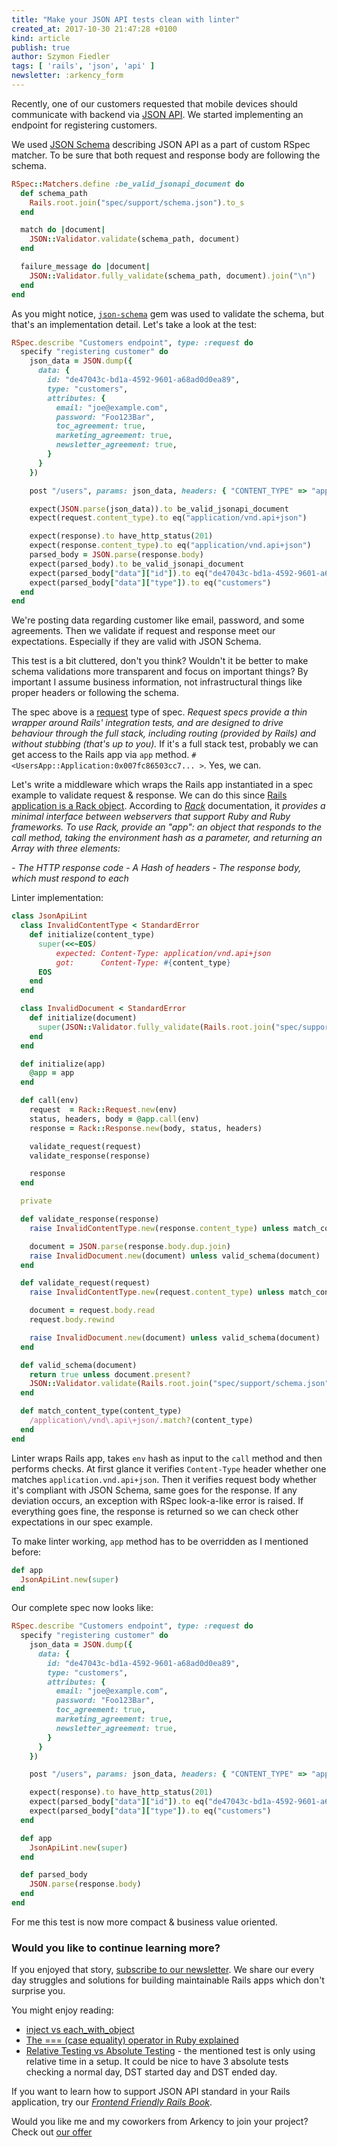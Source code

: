 ```yaml
---
title: "Make your JSON API tests clean with linter"
created_at: 2017-10-30 21:47:28 +0100
kind: article
publish: true
author: Szymon Fiedler
tags: [ 'rails', 'json', 'api' ]
newsletter: :arkency_form
---
```


Recently, one of our customers requested that mobile devices should communicate with backend via [JSON API](http://jsonapi.org). We started implementing an endpoint for registering customers.

<!-- more -->

We used [JSON Schema](http://jsonapi.org/faq/#is-there-a-json-schema-describing-json-api) describing JSON API as a part of custom RSpec matcher. To be sure that both request and response body are following the schema.

```ruby
RSpec::Matchers.define :be_valid_jsonapi_document do
  def schema_path
    Rails.root.join("spec/support/schema.json").to_s
  end

  match do |document|
    JSON::Validator.validate(schema_path, document)
  end

  failure_message do |document|
    JSON::Validator.fully_validate(schema_path, document).join("\n")
  end
end
```

As you might notice, [`json-schema`](https://github.com/ruby-json-schema/json-schema) gem was used to validate the schema, but that's an implementation detail. Let's take a look at the test:

```ruby
RSpec.describe "Customers endpoint", type: :request do
  specify "registering customer" do
    json_data = JSON.dump({
      data: {
        id: "de47043c-bd1a-4592-9601-a68ad0d0ea89",
        type: "customers",
        attributes: {
          email: "joe@example.com",
          password: "Foo123Bar",
          toc_agreement: true,
          marketing_agreement: true,
          newsletter_agreement: true,
        }
      }
    })

    post "/users", params: json_data, headers: { "CONTENT_TYPE" => "application/vnd.api+json" }

    expect(JSON.parse(json_data)).to be_valid_jsonapi_document
    expect(request.content_type).to eq("application/vnd.api+json")

    expect(response).to have_http_status(201)
    expect(response.content_type).to eq("application/vnd.api+json")
    parsed_body = JSON.parse(response.body)
    expect(parsed_body).to be_valid_jsonapi_document
    expect(parsed_body["data"]["id"]).to eq("de47043c-bd1a-4592-9601-a68ad0d0ea89")
    expect(parsed_body["data"]["type"]).to eq("customers")
  end
end
```

We're posting data regarding customer like email, password, and some agreements. Then we validate if request and response meet our expectations. Especially if they are valid with JSON Schema.

This test is a bit cluttered, don't you think? Wouldn't it be better to make schema validations more transparent and focus on important things? By important I assume business information, not infrastructural things like proper headers or following the schema.

The spec above is a [request](https://relishapp.com/rspec/rspec-rails/docs/request-specs/request-spec) type of spec. _Request specs provide a thin wrapper around Rails' integration tests, and are designed to drive behaviour through the full stack, including routing (provided by Rails) and without stubbing (that's up to you)._ If it's a full stack test, probably we can get access to the Rails app via `app` method. `#<UsersApp::Application:0x007fc86503cc7... >`. Yes, we can.

Let's write a middleware which wraps the Rails app instantiated in a spec example to validate request & response. We can do this since [Rails application is a Rack object](http://guides.rubyonrails.org/rails_on_rack.html). According to _[Rack](https://rack.github.io)_ documentation, it _provides a minimal interface between webservers that support Ruby and Ruby frameworks. To use Rack, provide an "app": an object that responds to the call method, taking the environment hash as a parameter, and returning an Array with three elements:_

_- The HTTP response code_
_- A Hash of headers_
_- The response body, which must respond to each_

Linter implementation:

```ruby
class JsonApiLint
  class InvalidContentType < StandardError
    def initialize(content_type)
      super(<<~EOS)
          expected: Content-Type: application/vnd.api+json
          got:      Content-Type: #{content_type}
      EOS
    end
  end

  class InvalidDocument < StandardError
    def initialize(document)
      super(JSON::Validator.fully_validate(Rails.root.join("spec/support/schema.json").to_s, document).join("\n"))
    end
  end

  def initialize(app)
    @app = app
  end

  def call(env)
    request  = Rack::Request.new(env)
    status, headers, body = @app.call(env)
    response = Rack::Response.new(body, status, headers)

    validate_request(request)
    validate_response(response)

    response
  end

  private

  def validate_response(response)
    raise InvalidContentType.new(response.content_type) unless match_content_type(response.content_type)

    document = JSON.parse(response.body.dup.join)
    raise InvalidDocument.new(document) unless valid_schema(document)
  end

  def validate_request(request)
    raise InvalidContentType.new(request.content_type) unless match_content_type(request.content_type)

    document = request.body.read
    request.body.rewind

    raise InvalidDocument.new(document) unless valid_schema(document)
  end

  def valid_schema(document)
    return true unless document.present?
    JSON::Validator.validate(Rails.root.join("spec/support/schema.json").to_s, document)
  end

  def match_content_type(content_type)
    /application\/vnd\.api\+json/.match?(content_type)
  end
end
```

Linter wraps Rails app, takes `env` hash as input to the `call` method and then performs checks. At first glance it verifies `Content-Type` header whether one matches `application.vnd.api+json`. Then it verifies request body whether it's compliant with JSON Schema, same goes for the response. If any deviation occurs, an exception with RSpec look-a-like error is raised. If everything goes fine, the response is returned so we can check other expectations in our spec example.

To make linter working, `app` method has to be overridden as I mentioned before:

```ruby
def app
  JsonApiLint.new(super)
end
```

Our complete spec now looks like:

```ruby
RSpec.describe "Customers endpoint", type: :request do
  specify "registering customer" do
    json_data = JSON.dump({
      data: {
        id: "de47043c-bd1a-4592-9601-a68ad0d0ea89",
        type: "customers",
        attributes: {
          email: "joe@example.com",
          password: "Foo123Bar",
          toc_agreement: true,
          marketing_agreement: true,
          newsletter_agreement: true,
        }
      }
    })

    post "/users", params: json_data, headers: { "CONTENT_TYPE" => "application/vnd.api+json" }

    expect(response).to have_http_status(201)
    expect(parsed_body["data"]["id"]).to eq("de47043c-bd1a-4592-9601-a68ad0d0ea89")
    expect(parsed_body["data"]["type"]).to eq("customers")
  end

  def app
    JsonApiLint.new(super)
  end

  def parsed_body
    JSON.parse(response.body)
  end
end
```

For me this test is now more compact & business value oriented.

### Would you like to continue learning more?

If you enjoyed that story, [subscribe to our newsletter](http://arkency.com/newsletter). We share our every day struggles and solutions for building maintainable Rails apps which don't surprise you.

You might enjoy reading:

* [inject vs each_with_object](/inject-vs-each-with-object/)
* [The === (case equality) operator in Ruby explained](/the-equals-equals-equals-case-equality-operator-in-ruby/)
* [Relative Testing vs Absolute Testing](/relative-testing-vs-absolute-testing/) - the mentioned test is only using relative time in a setup. It could be nice to have 3 absolute tests checking a normal day, DST started day and DST ended day.

If you want to learn how to support JSON API standard in your Rails application, try our [_Frontend Friendly Rails Book_](http://blog.arkency.com/frontend-friendly-rails/).

Would you like me and my coworkers from Arkency to join your project? Check out [our offer](/assets/misc/How-can-Arkency-help-you.pdf)